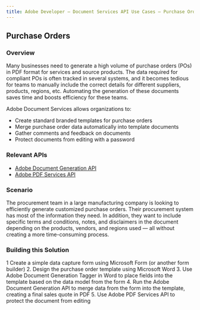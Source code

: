 ```yaml
---
title: Adobe Developer — Document Services API Use Cases — Purchase Orders
---
```


## Purchase Orders

### Overview

Many businesses need to generate a high volume of purchase orders (POs) in PDF format for services and source products. The data required for compliant POs is often tracked in several systems, and it becomes tedious for teams to manually include the correct details for different suppliers, products, regions, etc. Automating the generation of these documents saves time and boosts efficiency for these teams.

Adobe Document Services allows organizations to:

* Create standard branded templates for purchase orders
* Merge purchase order data automatically into template documents
* Gather comments and feedback on documents
* Protect documents from editing with a password

### Relevant APIs

* [Adobe Document Generation API](/src/pages/doc-generation.md)
* [Adobe PDF Services API](/src/pages/pdf-services.md)

### Scenario

The procurement team in a large manufacturing company is looking to efficiently generate customized purchase orders. Their procurement system has most of the information they need. In addition, they want to include specific terms and conditions, notes, and disclaimers in the document depending on the products, vendors, and regions used — all without creating a more time-consuming process.

### Building this Solution

1 Create a simple data capture form using Microsoft Form (or another form builder)
2. Design the purchase order template using Microsoft Word
3. Use Adobe Document Generation Tagger in Word to place fields into the template based on the data model from the form
4. Run the Adobe Document Generation API to merge data from the form into the template, creating a final sales quote in PDF
5. Use Adobe PDF Services API to protect the document from editing